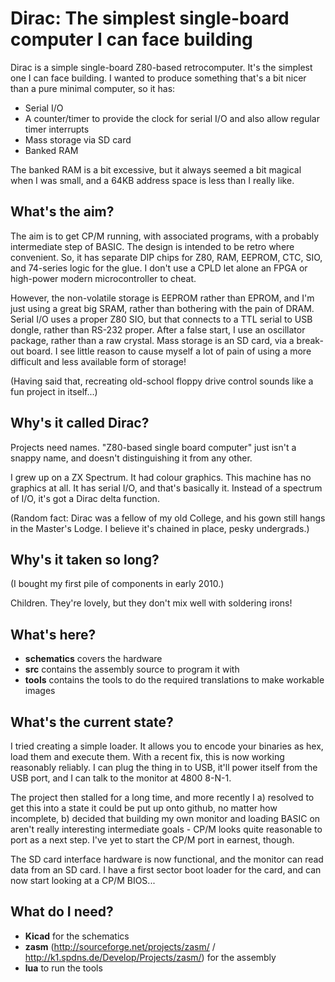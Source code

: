 Dirac: The simplest single-board computer I can face building
=============================================================

Dirac is a simple single-board Z80-based retrocomputer. It's the
simplest one I can face building. I wanted to produce something that's
a bit nicer than a pure minimal computer, so it has:

 * Serial I/O
 * A counter/timer to provide the clock for serial I/O and also allow
   regular timer interrupts
 * Mass storage via SD card
 * Banked RAM

The banked RAM is a bit excessive, but it always seemed a bit magical
when I was small, and a 64KB address space is less than I really
like.

What's the aim?
---------------

The aim is to get CP/M running, with associated programs, with a
probably intermediate step of BASIC. The design is intended to be
retro where convenient. So, it has separate DIP chips for Z80, RAM,
EEPROM, CTC, SIO, and 74-series logic for the glue. I don't use a CPLD
let alone an FPGA or high-power modern microcontroller to cheat.

However, the non-volatile storage is EEPROM rather than EPROM, and I'm
just using a great big SRAM, rather than bothering with the pain of
DRAM. Serial I/O uses a proper Z80 SIO, but that connects to a TTL
serial to USB dongle, rather than RS-232 proper. After a false start,
I use an oscillator package, rather than a raw crystal. Mass storage
is an SD card, via a break-out board. I see little reason to cause
myself a lot of pain of using a more difficult and less available form
of storage!

(Having said that, recreating old-school floppy drive control sounds
like a fun project in itself...)

Why's it called Dirac?
----------------------

Projects need names. "Z80-based single board computer" just isn't a
snappy name, and doesn't distinguishing it from any other.

I grew up on a ZX Spectrum. It had colour graphics. This machine has
no graphics at all. It has serial I/O, and that's basically
it. Instead of a spectrum of I/O, it's got a Dirac delta function.

(Random fact: Dirac was a fellow of my old College, and his gown still
hangs in the Master's Lodge. I believe it's chained in place, pesky
undergrads.)

Why's it taken so long?
-----------------------

(I bought my first pile of components in early 2010.)

Children. They're lovely, but they don't mix well with soldering irons!

What's here?
------------

* **schematics** covers the hardware
* **src** contains the assembly source to program it with
* **tools** contains the tools to do the required translations to make
    workable images

What's the current state?
-------------------------

I tried creating a simple loader. It allows you to encode your
binaries as hex, load them and execute them. With a recent fix, this
is now working reasonably reliably. I can plug the thing in to USB,
it'll power itself from the USB port, and I can talk to the monitor at
4800 8-N-1.

The project then stalled for a long time, and more recently I a)
resolved to get this into a state it could be put up onto github, no
matter how incomplete, b) decided that building my own monitor and
loading BASIC on aren't really interesting intermediate goals - CP/M
looks quite reasonable to port as a next step. I've yet to start the
CP/M port in earnest, though.

The SD card interface hardware is now functional, and the monitor can
read data from an SD card. I have a first sector boot loader for the
card, and can now start looking at a CP/M BIOS...

What do I need?
---------------

* **Kicad** for the schematics
* **zasm** (http://sourceforge.net/projects/zasm/ /
    http://k1.spdns.de/Develop/Projects/zasm/) for the assembly
* **lua** to run the tools
